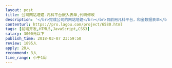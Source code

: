 ```yaml
---                
layout: post       
title: 公司网站塔建-凡科平台嵌入表单,代码修改           
description: '</br>完成公司的网站塔建</br></br>目前用凡科平台，和金数据表单</br></br>需要 一周内完成 </br>把表单 源代码嵌入网站，修改编辑 冲突的源代码。</br>'     
contenturl: https://pro.lagou.com/project/6580.html      
tags: [前端开发,HTML5,JavaScript,CSS3]            
salary: 3000元以下          
publish_time: 2018-03-07 23:59:50         
review: 1895人                   
apply: 20人                   
recommend: 3人                   
time_range: 小于1周              
---                 
```

